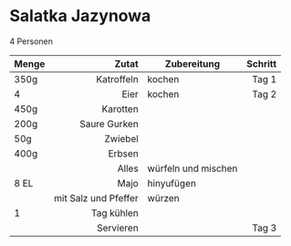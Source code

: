 # Salatka Jazynowa

<!-- Personen -->
4 Personen

<!-- Zutaten -->

|Menge|Zutat|Zubereitung|Schritt|
|:----|----:|-----------|-:|
| 350g | Katroffeln | kochen | Tag 1 |
| 4    | Eier | kochen | Tag 2
| 450g | Karotten |||
| 200g | Saure Gurken |||
| 50g  | Zwiebel |||
| 400g | Erbsen | ||
|| Alles | würfeln und mischen ||
| 8 EL | Majo | hinyufügen ||
| | mit Salz und Pfeffer | würzen |
| 1 | Tag kühlen ||
| | Servieren | |Tag 3
